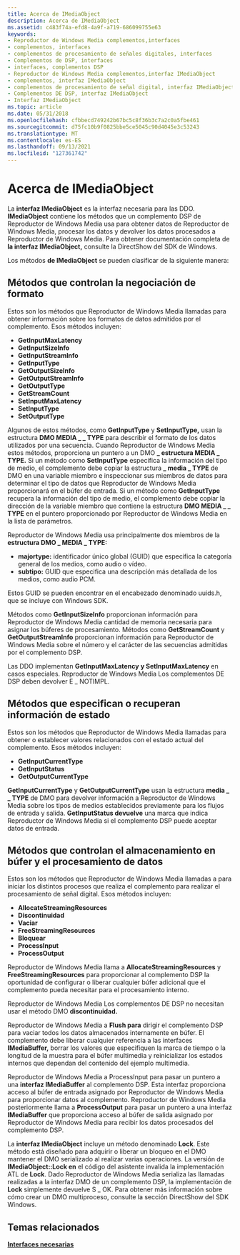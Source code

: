 ```yaml
---
title: Acerca de IMediaObject
description: Acerca de IMediaObject
ms.assetid: c483f74a-efd8-4a9f-a719-686099755e63
keywords:
- Reproductor de Windows Media complementos,interfaces
- complementos, interfaces
- complementos de procesamiento de señales digitales, interfaces
- Complementos de DSP, interfaces
- interfaces, complementos DSP
- Reproductor de Windows Media complementos,interfaz IMediaObject
- complementos, interfaz IMediaObject
- complementos de procesamiento de señal digital, interfaz IMediaObject
- Complementos DE DSP, interfaz IMediaObject
- Interfaz IMediaObject
ms.topic: article
ms.date: 05/31/2018
ms.openlocfilehash: cfbbecd749242b67bc5c8f36b3c7a2c0a5fbe461
ms.sourcegitcommit: d75fc10b9f0825bbe5ce5045c90d4045e3c53243
ms.translationtype: MT
ms.contentlocale: es-ES
ms.lasthandoff: 09/13/2021
ms.locfileid: "127361742"
---
```

# <a name="about-imediaobject"></a>Acerca de IMediaObject

La **interfaz IMediaObject** es la interfaz necesaria para las DDO. **IMediaObject** contiene los métodos que un complemento DSP de Reproductor de Windows Media usa para obtener datos de Reproductor de Windows Media, procesar los datos y devolver los datos procesados a Reproductor de Windows Media. Para obtener documentación completa de **la interfaz IMediaObject,** consulte la DirectShow del SDK de Windows.

Los métodos **de IMediaObject** se pueden clasificar de la siguiente manera:

## <a name="methods-that-handle-format-negotiation"></a>Métodos que controlan la negociación de formato

Estos son los métodos que Reproductor de Windows Media llamadas para obtener información sobre los formatos de datos admitidos por el complemento. Esos métodos incluyen:

-   **GetInputMaxLatency**
-   **GetInputSizeInfo**
-   **GetInputStreamInfo**
-   **GetInputType**
-   **GetOutputSizeInfo**
-   **GetOutputStreamInfo**
-   **GetOutputType**
-   **GetStreamCount**
-   **SetInputMaxLatency**
-   **SetInputType**
-   **SetOutputType**

Algunos de estos métodos, como **GetInputType** y **SetInputType,** usan la estructura **DMO MEDIA \_ \_ TYPE** para describir el formato de los datos utilizados por una secuencia. Cuando Reproductor de Windows Media estos métodos, proporciona un puntero a un DMO **\_ estructura MEDIA \_ TYPE.** Si un método como **SetInputType** especifica la información del tipo de medio, el complemento debe copiar la estructura **\_ media \_ TYPE** de DMO en una variable miembro e inspeccionar sus miembros de datos para determinar el tipo de datos que Reproductor de Windows Media proporcionará en el búfer de entrada. Si un método como **GetInputType** recupera la información del tipo de medio, el complemento debe copiar la dirección de la variable miembro que contiene la estructura **DMO MEDIA \_ \_ TYPE** en el puntero proporcionado por Reproductor de Windows Media en la lista de parámetros.

Reproductor de Windows Media usa principalmente dos miembros de la **estructura DMO \_ MEDIA \_ TYPE:**

-   **majortype:** identificador único global (GUID) que especifica la categoría general de los medios, como audio o vídeo.
-   **subtipo:** GUID que especifica una descripción más detallada de los medios, como audio PCM.

Estos GUID se pueden encontrar en el encabezado denominado uuids.h, que se incluye con Windows SDK.

Métodos como **GetInputSizeInfo** proporcionan información para Reproductor de Windows Media cantidad de memoria necesaria para asignar los búferes de procesamiento. Métodos como **GetStreamCount** y **GetOutputStreamInfo** proporcionan información para Reproductor de Windows Media sobre el número y el carácter de las secuencias admitidas por el complemento DSP.

Las DDO implementan **GetInputMaxLatency** **y SetInputMaxLatency** en casos especiales. Reproductor de Windows Media Los complementos DE DSP deben devolver E \_ NOTIMPL.

## <a name="methods-that-specify-or-retrieve-state-information"></a>Métodos que especifican o recuperan información de estado

Estos son los métodos que Reproductor de Windows Media llamadas para obtener o establecer valores relacionados con el estado actual del complemento. Esos métodos incluyen:

-   **GetInputCurrentType**
-   **GetInputStatus**
-   **GetOutputCurrentType**

**GetInputCurrentType** y **GetOutputCurrentType** usan la estructura **media \_ \_ TYPE** de DMO para devolver información a Reproductor de Windows Media sobre los tipos de medios establecidos previamente para los flujos de entrada y salida. **GetInputStatus devuelve** una marca que indica Reproductor de Windows Media si el complemento DSP puede aceptar datos de entrada.

## <a name="methods-that-handle-buffering-and-processing-data"></a>Métodos que controlan el almacenamiento en búfer y el procesamiento de datos

Estos son los métodos que Reproductor de Windows Media llamadas a para iniciar los distintos procesos que realiza el complemento para realizar el procesamiento de señal digital. Esos métodos incluyen:

-   **AllocateStreamingResources**
-   **Discontinuidad**
-   **Vaciar**
-   **FreeStreamingResources**
-   **Bloquear**
-   **ProcessInput**
-   **ProcessOutput**

Reproductor de Windows Media llama a **AllocateStreamingResources** y **FreeStreamingResources** para proporcionar al complemento DSP la oportunidad de configurar o liberar cualquier búfer adicional que el complemento pueda necesitar para el procesamiento interno.

Reproductor de Windows Media Los complementos DE DSP no necesitan usar el método DMO **discontinuidad.**

Reproductor de Windows Media a **Flush para** dirigir el complemento DSP para vaciar todos los datos almacenados internamente en búfer. El complemento debe liberar cualquier referencia a las interfaces **IMediaBuffer,** borrar los valores que especifiquen la marca de tiempo o la longitud de la muestra para el búfer multimedia y reinicializar los estados internos que dependan del contenido del ejemplo multimedia.

Reproductor de Windows Media a ProcessInput para pasar un puntero a una **interfaz IMediaBuffer** al complemento DSP. Esta interfaz proporciona acceso al búfer de entrada asignado por Reproductor de Windows Media para proporcionar datos al complemento. Reproductor de Windows Media posteriormente llama a **ProcessOutput** para pasar un puntero a una interfaz **IMediaBuffer** que proporciona acceso al búfer de salida asignado por Reproductor de Windows Media para recibir los datos procesados del complemento DSP.

La **interfaz IMediaObject** incluye un método denominado **Lock**. Este método está diseñado para adquirir o liberar un bloqueo en el DMO mantener el DMO serializado al realizar varias operaciones. La versión de **IMediaObject::Lock en** el código del asistente invalida la implementación ATL de **Lock**. Dado Reproductor de Windows Media serializa las llamadas realizadas a la interfaz DMO de un complemento DSP, la implementación de **Lock** simplemente devuelve S \_ OK. Para obtener más información sobre cómo crear un DMO multiproceso, consulte la sección DirectShow del SDK Windows.

## <a name="related-topics"></a>Temas relacionados

<dl> <dt>

[**Interfaces necesarias**](required-interfaces.md)
</dt> </dl>

 

 




